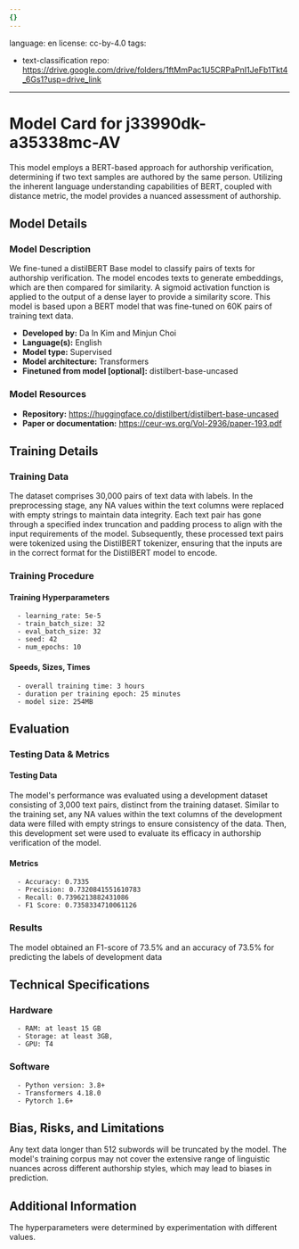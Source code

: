 ```yaml
---
{}
---
```

language: en
license: cc-by-4.0
tags:
- text-classification
repo: https://drive.google.com/drive/folders/1ftMmPac1U5CRPaPnI1JeFb1Tkt4_6Gs1?usp=drive_link

---

# Model Card for j33990dk-a35338mc-AV

<!-- Provide a quick summary of what the model is/does. -->

This model employs a BERT-based approach for authorship verification, determining if two text samples are authored by the same person. 
Utilizing the inherent language understanding capabilities of BERT, coupled with distance metric, the model provides a nuanced assessment of authorship.


## Model Details

### Model Description

<!-- Provide a longer summary of what this model is. -->

We fine-tuned a distilBERT Base model to classify pairs of texts for authorship verification. 
The model encodes texts to generate embeddings, which are then compared for similarity. 
A sigmoid activation function is applied to the output of a dense layer to provide a similarity score.
This model is based upon a BERT model that was fine-tuned on 60K pairs of  training text data.

- **Developed by:** Da In Kim and Minjun Choi
- **Language(s):** English
- **Model type:** Supervised
- **Model architecture:** Transformers
- **Finetuned from model [optional]:** distilbert-base-uncased

### Model Resources

<!-- Provide links where applicable. -->

- **Repository:** https://huggingface.co/distilbert/distilbert-base-uncased
- **Paper or documentation:** https://ceur-ws.org/Vol-2936/paper-193.pdf

## Training Details

### Training Data

<!-- This is a short stub of information on the training data that was used, and documentation related to data pre-processing or additional filtering (if applicable). -->

The dataset comprises 30,000 pairs of text data with labels. 
    In the preprocessing stage, any NA values within the text columns were replaced with empty strings to maintain data integrity. 
    Each text pair has gone through a specified index truncation and padding process to align with the input requirements of the model. 
    Subsequently, these processed text pairs were tokenized using the DistilBERT tokenizer, ensuring that the inputs are in the correct format for the DistilBERT model to encode.
    

### Training Procedure

<!-- This relates heavily to the Technical Specifications. Content here should link to that section when it is relevant to the training procedure. -->

#### Training Hyperparameters

<!-- This is a summary of the values of hyperparameters used in training the model. -->


      - learning_rate: 5e-5
      - train_batch_size: 32
      - eval_batch_size: 32
      - seed: 42
      - num_epochs: 10

#### Speeds, Sizes, Times

<!-- This section provides information about how roughly how long it takes to train the model and the size of the resulting model. -->


      - overall training time: 3 hours
      - duration per training epoch: 25 minutes
      - model size: 254MB

## Evaluation

<!-- This section describes the evaluation protocols and provides the results. -->

### Testing Data & Metrics

#### Testing Data

<!-- This should describe any evaluation data used (e.g., the development/validation set provided). -->

The model's performance was evaluated using a development dataset consisting of 3,000 text pairs, distinct from the training dataset. 
    Similar to the training set, any NA values within the text columns of the development data were filled with empty strings to ensure consistency of the data. 
    Then, this development set were used to evaluate its efficacy in authorship verification of the model.
    

#### Metrics

<!-- These are the evaluation metrics being used. -->


      - Accuracy: 0.7335
      - Precision: 0.7320841551610783
      - Recall: 0.7396213882431086
      - F1 Score: 0.7358334710061126

### Results

The model obtained an F1-score of 73.5% and an accuracy of 73.5% for predicting the labels of development data

## Technical Specifications

### Hardware


      - RAM: at least 15 GB
      - Storage: at least 3GB,
      - GPU: T4

### Software


      - Python version: 3.8+
      - Transformers 4.18.0
      - Pytorch 1.6+

## Bias, Risks, and Limitations

<!-- This section is meant to convey both technical and sociotechnical limitations. -->

Any text data longer than 512 subwords will be truncated by the model. 
    The model's training corpus may not cover the extensive range of linguistic nuances across different authorship styles, which may lead to biases in prediction.
    

## Additional Information

<!-- Any other information that would be useful for other people to know. -->

The hyperparameters were determined by experimentation
      with different values.
